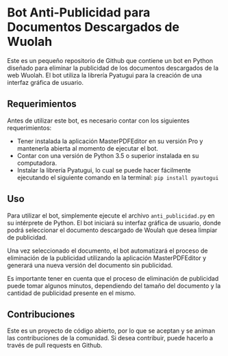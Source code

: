 # Bot Anti-Publicidad para Documentos Descargados de Wuolah

Este es un pequeño repositorio de Github que contiene un bot en Python diseñado para eliminar la publicidad de los documentos descargados de la web Wuolah. El bot utiliza la librería Pyatugui para la creación de una interfaz gráfica de usuario.

## Requerimientos

Antes de utilizar este bot, es necesario contar con los siguientes requerimientos:
- Tener instalada la aplicación MasterPDFEditor en su versión Pro y mantenerla abierta al momento de ejecutar el bot.
- Contar con una versión de Python 3.5 o superior instalada en su computadora.
- Instalar la librería Pyatugui, lo cual se puede hacer fácilmente ejecutando el siguiente comando en la terminal: `pip install pyautogui`

## Uso

Para utilizar el bot, simplemente ejecute el archivo `anti_publicidad.py` en su intérprete de Python. El bot iniciará su interfaz gráfica de usuario, donde podrá seleccionar el documento descargado de Woulah que desea limpiar de publicidad.

Una vez seleccionado el documento, el bot automatizará el proceso de eliminación de la publicidad utilizando la aplicación MasterPDFEditor y generará una nueva versión del documento sin publicidad.

Es importante tener en cuenta que el proceso de eliminación de publicidad puede tomar algunos minutos, dependiendo del tamaño del documento y la cantidad de publicidad presente en el mismo.

## Contribuciones

Este es un proyecto de código abierto, por lo que se aceptan y se animan las contribuciones de la comunidad. Si desea contribuir, puede hacerlo a través de pull requests en Github.
